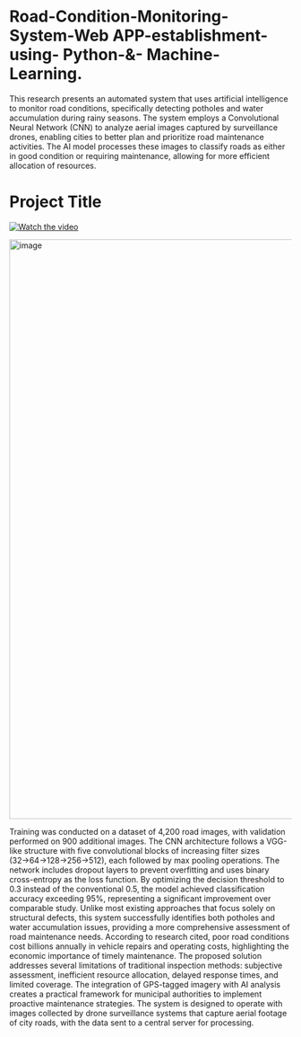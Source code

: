 # Road-Condition-Monitoring-System-Web APP-establishment- using- Python-&- Machine-Learning.
This research presents an automated system that uses artificial intelligence to monitor road conditions, 
specifically detecting potholes and water accumulation during rainy seasons. The system employs a 
Convolutional Neural Network (CNN) to analyze aerial images captured by surveillance drones, enabling 
cities to better plan and prioritize road maintenance activities. The AI model processes these images to 
classify roads as either in good condition or requiring maintenance, allowing for more efficient allocation 
of resources. 
# Project Title

[![Watch the video](https://img.youtube.com/vi/Ka_JbuyT6No&t=13s/maxresdefault.jpg)](https://www.youtube.com/watch?v=Ka_JbuyT6No&t=13s)

<img width="1949" height="1032" alt="image" src="https://github.com/user-attachments/assets/d3b477b9-2d1e-4223-9ba0-f06003eabbdd" />

Training was conducted on a dataset of 4,200 road images, with validation performed on 900 additional 
images. The CNN architecture follows a VGG-like structure with five convolutional blocks of increasing 
filter sizes (32→64→128→256→512), each followed by max pooling operations. The network includes 
dropout layers to prevent overfitting and uses binary cross-entropy as the loss function. By optimizing the 
decision threshold to 0.3 instead of the conventional 0.5, the model achieved classification accuracy 
exceeding 95%, representing a significant improvement over comparable study. 
Unlike most existing approaches that focus solely on structural defects, this system successfully identifies 
both potholes and water accumulation issues, providing a more comprehensive assessment of road 
maintenance needs. According to research cited, poor road conditions cost billions annually in vehicle 
repairs and operating costs, highlighting the economic importance of timely maintenance. 
The proposed solution addresses several limitations of traditional inspection methods: subjective 
assessment, inefficient resource allocation, delayed response times, and limited coverage. The integration 
of GPS-tagged imagery with AI analysis creates a practical framework for municipal authorities to 
implement proactive maintenance strategies. The system is designed to operate with images collected by 
drone surveillance systems that capture aerial footage of city roads, with the data sent to a central server 
for processing. 
